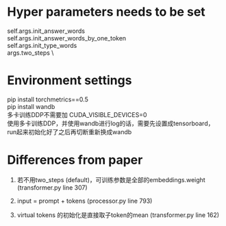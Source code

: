 # Hyper parameters needs to be set
self.args.init_answer_words \
self.args.init_answer_words_by_one_token \
self.args.init_type_words \
args.two_steps \


# Environment settings
pip install torchmetrics==0.5 \
pip install wandb \
多卡训练DDP不需要加 CUDA_VISIBLE_DEVICES=0 \
使用多卡训练DDP，并使用wandb进行log的话，需要先设置成tensorboard，run起来初始化好了之后再切断重新换成wandb


# Differences from paper

1. 若不用two_steps (default)，可训练参数是全部的embeddings.weight (transformer.py line 307)

2. input = prompt + tokens (processor.py line 793)

3. virtual tokens 的初始化是直接取子token的mean (transformer.py line 162)